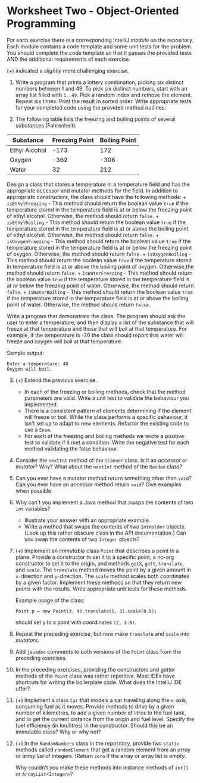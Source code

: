 # Worksheet Two - Object-Oriented Programming

For each exercise there is a corresponding IntelliJ *module* on the repository. 
Each module contains a code template and some unit tests for the problem. 
You should complete the code template so that it passes the provided tests 
AND the additional requirements of each exercise.

(+) indicated a *slightly* more challenging exercise.

1. Write a program that prints a lottery combination, picking six distinct 
   numbers between 1 and 49. 
   To pick six distinct numbers, start with an array list filled with `1..49`. 
   Pick a random index and remove the element. Repeat six times. 
   Print the result in sorted order.
   Write appropriate tests for your completed code using the provided method outlines.

2. The following table lists the freezing and boiling points of several substances (Fahrenheit):

 | Substance  | Freezing Point  | Boiling Point |
|---------------|----------------|----------------|
| Ethyl Alcohol	    |   -173   | 172 |
| Oxygen    |   -362   | -306 |
| Water | 32 | 212 |

 Design a class that stores a temperature in a temperature field and has the appropriate 
 accessor and mutator methods for the field. In addition to appropriate constructors, the class 
 should have the following methods:
 	+ `isEthylFreezing` - This method should return the boolean value `true` 
 	if the temperature stored in the temperature field is at or below the freezing point of 
 	ethyl alcohol. Otherwise, the method should return `false`.
	+ `isEthylBoiling` - This method should return the boolean value `true` 
	if the temperature stored in the temperature field is at or above the boiling point of 
	ethyl alcohol. Otherwise, the method should return `false`.
 	+ `isOxygenFreezing` -  This method should return the boolean value `true` 
 	if the temperature stored in the temperature field is at or below the freezing point of oxygen. 
 	Otherwise, the method should return `false`.
 	+ `isOxygenBoiling` - This method should return the boolean value `true` 
 	if the temperature stored in temperature field is at or above the boiling point of oxygen. 
 	Otherwise,the method should return `false`.
 	+ `isWaterFreezing` - This method should return the boolean value `true` 
 	if the temperature stored in the temperature field is at or below the freezing point of water. 
 	Otherwise, the method should return `false`.
 	+ `isWaterBoiling` - This method should return the boolean value `true` 
 	if the temperature stored in the temperature field is at or above the boiling point of water. 
 	Otherwise, the method should return `false`.

 Write a program that demonstrate the class. The program should ask the user to enter a 
 temperature, and then display a list of the substance that will freeze at that temperature 
 and those that will boil at that temperature. For example, if the temperature is -20 the 
 class should report that water will freeze and oxygen will boil at that temperature.
 
 Sample output:
 ```
 Enter a temperature: 48
 Oxygen will boil.
 ```

3. (+) Extend the previous exercise. 
	+ In each of the freezing or boiling methods, 
      check that the method parameters are valid. 
      Write a unit test to validate the behaviour you implemented.
	+ There is a consistent pattern of elements determining if the element will freeze or boil.
	  While the class performs a specific behaviour, it isn't set up to adapt to new elements. 
	  Refactor the existing code to use a `Enum`.
	+ For each of the freezing and boiling methods we wrote a positive test to validate if it 
	  met a condition. Write the negative test for each method validating the false behaviour.

4. Consider the `nextInt` method of the `Scanner` class. Is it an *accessor* or *mutator*? 
   Why? What about the `nextInt` method of the `Random` class?

5. Can you ever have a mutator method return something other than `void`? 
   Can you ever have an accessor method return `void`? Give examples when possible.

6. Why can't you implement a Java method that swaps the contents of two `int` variables? 
	+ Illustrate your answer with an appropriate example.
	+ Write a method that swaps the contents of two `IntHolder` objects. 
	(Look up this rather obscure class in the API documentation.) 
	Can you swap the contents of two `Integer` objects?

7. (+) Implement an *immutable* class `Point` that describes a point in a plane. 
   Provide a constructor to set it to a specific point, 
   a no-arg constructor to set it to the origin, and methods `getX`, `getY`, 
   `translate`, and `scale`. 
   The `translate` method moves the point by a given amount in `x-`direction and `y-`direction. 
	The `scale` method scales both coordinates by a given factor. 
	Implement these methods so that they return new points with the results.
	Write appropriate unit tests for these methods.
	
	Example usage of the class:
	```
	Point p = new Point(3, 4).translate(1, 3).scale(0.5);
	```
	should set `p` to a point with coordinates `(2, 3.5)`.

8. Repeat the preceding exercise, but now make `translate` and `scale` into *mutators*.
9. Add `javadoc` comments to both versions of the `Point` class from the preceding exercises.
10. In the preceding exercises, providing the constructors and getter methods of the 
    `Point` class was rather repetitive. Most IDEs have shortcuts for writing the boilerplate code. 
	What does the IntelliJ IDE offer?
11. (+) Implement a class `Car` that models a car traveling along the `x-`axis, 
	consuming fuel as it moves. 
	Provide methods to drive by a given number of kilometres, 
	to add a given number of litres to the fuel tank, and to get the current distance 
	from the origin and fuel level. 
	Specify the fuel efficiency (in km/litres) in the constructor. 
	Should this be an immutable class? Why or why not?
12. (+) In the `RandomNumbers` class in the repository, provide two `static` methods called
	`randomElement` that get a random element from an *array* or *array list* of integers. 
	(Return `zero` if the array or array list is *empty*.
	
	Why couldn’t you make these methods into instance methods of `int[]` or `ArrayList<Integer>`?